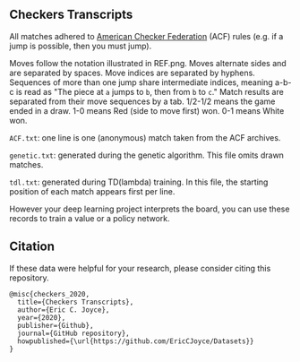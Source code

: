 ## Checkers Transcripts

All matches adhered to [American Checker Federation](http://www.usacheckers.com) (ACF) rules (e.g. if a jump is possible, then you must jump).

Moves follow the notation illustrated in REF.png. Moves alternate sides and are separated by spaces. Move indices are separated by hyphens. Sequences of more than one jump share intermediate indices, meaning a-b-c is read as "The piece at `a` jumps to `b`, then from `b` to `c`." Match results are separated from their move sequences by a tab. 1/2-1/2 means the game ended in a draw. 1-0 means Red (side to move first) won. 0-1 means White won.

`ACF.txt`: one line is one (anonymous) match taken from the ACF archives.

`genetic.txt`: generated during the genetic algorithm. This file omits drawn matches.

`tdl.txt`: generated during TD(lambda) training. In this file, the starting position of each match appears first per line.

However your deep learning project interprets the board, you can use these records to train a value or a policy network.

## Citation

If these data were helpful for your research, please consider citing this repository.

```
@misc{checkers_2020,
  title={Checkers Transcripts},
  author={Eric C. Joyce},
  year={2020},
  publisher={Github},
  journal={GitHub repository},
  howpublished={\url{https://github.com/EricCJoyce/Datasets}}
}
```
